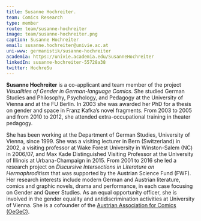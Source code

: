```yaml
---
title: Susanne Hochreiter.
team: Comics Research
type: member
route: team/susanne-hochreiter
image: team/susanne-hochreiter.png
caption: Susanne Hochreiter
email: susanne.hochreiter@univie.ac.at
uni-www: germanistik/susanne-hochreiter
academia: https://univie.academia.edu/SusanneHochreiter
linkedIn: susanne-hochreiter-55728a38
twitter: HochreSu
---
```


**Susanne Hochreiter** is a co-applicant and team member of the project _Visualities of Gender in German-language Comics_. She studied German Studies and Philosophy, Psychology, and Pedagogy at the University of Vienna and at the FU Berlin. In 2003 she was awarded her PhD for a thesis on gender and space in Franz Kafka’s novel fragments. From 2003 to 2005 and from 2010 to 2012, she attended extra-occupational training in theater pedagogy.

<!-- more -->

She has been working at the Department of German Studies, University of Vienna, since 1999. She was a visiting lecturer in Bern (Switzerland) in 2002, a visiting professor at Wake Forest University in Winston-Salem (NC) in 2006/07, and Max Kade Distinguished Visiting Professor at the University of Illinois at Urbana-Champaign in 2015. From 2001 to 2016 she led a research project on _Discursive Intersections in Literature on Hermaphroditism_ that was supported by the Austrian Science Fund (FWF). Her research interests include modern German and Austrian literature, comics and graphic novels, drama and performance, in each case focusing on Gender and Queer Studies. As an equal opportunity officer, she is involved in the gender equality and antidiscrimination activities at University of Vienna. She is a cofounder of the [Austrian Association for Comics (OeGeC)](https://oegec.com/).
